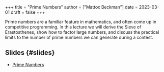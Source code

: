 +++
title = "Prime Numbers"
author = ["Mattox Beckman"]
date = 2023-03-01
draft = false
+++

Prime numbers are a familiar feature in mathematics, and often come up in competitive programming.  In this lecture
we will derive the Sieve of Erastosthenes, show how to factor large numbers, and discuss the practical limits to the
number of prime numbers we can generate during a contest.


## Slides {#slides}

-   [Prime Numbers](/slides/prime-numbers.pdf)
